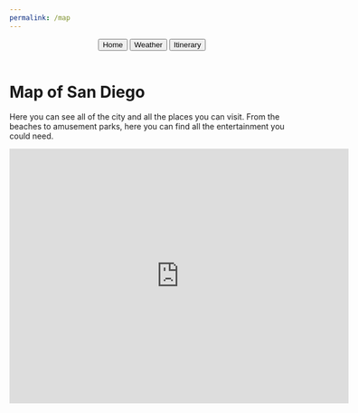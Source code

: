 ```yaml
---
permalink: /map
---
```

<head>
 <meta charset="UTF-8">
    <meta name="viewport" content="width=device-width, initial-scale=1.0">
    <title>map</title>
     <meta charset="UTF-8">
    <meta name="viewport" content="width=device-width, initial-scale=1.0">
</head>
<body class='sandiego-background'>
    <header class="header">
        <button class="signup" onclick="goHome()" >Home</button>
        <button class="login" onclick="goWeather()">Weather</button>
        <button class="about" onclick="goItinerary()">Itinerary</button>
    </header>
    <div id='map-title-container'>
        <h1 class='title'>Map of San Diego</h1>
    </div>
        <p class='paragraph'>Here you can see all of the city and all the places you can visit. From the beaches to amusement parks, here you can find all the entertainment you could need.</p>
<iframe src="https://www.google.com/maps/embed?pb=!1m18!1m12!1m3!1d429155.34639020596!2d-117.43931537737579!3d32.82469583689974!2m3!1f0!2f0!3f0!3m2!1i1024!2i768!4f13.1!3m3!1m2!1s0x80d9530fad921e4b%3A0xd3a21fdfd15df79!2sSan%20Diego%2C%20CA!5e0!3m2!1sen!2sus!4v1707927233953!5m2!1sen!2sus" width="600" height="450" style="border:0;" allowfullscreen="" loading="lazy" referrerpolicy="no-referrer-when-downgrade"></iframe>
    </div>
</body>
</html>